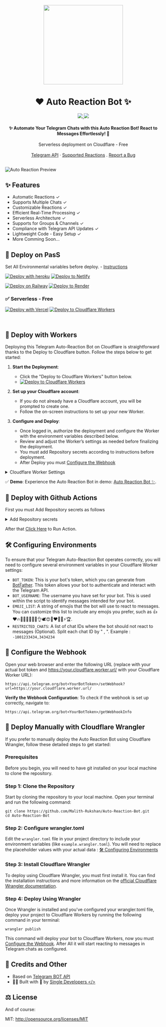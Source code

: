 <p style="text-align:center;" align="center">
  <img align="center" src="https://raw.githubusercontent.com/Malith-Rukshan/Auto-Reaction-Bot/main/logo.png" width="256px" height="256px"/>
</p>
<h1 align="center">❤️ Auto Reaction Bot ✨</h1>
<div align='center'>
<a href='https://Auto_ReactionBOT.t.me'>
<img src='https://img.shields.io/badge/Demo-Workers-1cd760?logo=cloudflare&style=flat'>
</a>
<a href='https://t.me/Auto_ReactionBOT'>
<img src='https://img.shields.io/badge/Telegram-@Auto__ReactionBOT-blue?logo=telegram&style=flat'> 
</a>
</div>
<h4 align="center">✨ Automate Your Telegram Chats with this Auto Reaction Bot! React to Messages Effortlessly! 🚀</h4>
<div align="center">
  Serverless deployment on Cloudflare - Free
  <br />
  <br />
  <a href="https://core.telegram.org/bots/api#setmessagereaction">Telegram API</a>
  ·
  <a href="https://core.telegram.org/bots/api#reactiontype">Supported Reactions</a>
  .
  <a href="https://github.com/Malith-Rukshan/Auto-Reaction-Bot/issues/new">Report a Bug</a>
</div>

##
![Auto Reaction Preview](https://raw.githubusercontent.com/Malith-Rukshan/Auto-Reaction-Bot/main/preview.gif)


## ✨ Features
- Automatic Reactions ✓
- Supports Multiple Chats ✓
- Customizable Reactions ✓
- Efficient Real-Time Processing ✓
- Serverless Architecture ✓
- Supports for Groups & Channels ✓
- Compliance with Telegram API Updates ✓
- Lightweight Code - Easy Setup ✓
- More Comming Soon...

## 🚀 Deploy on PasS

Set All Environmental variables before deploy. -  [Instructions](#-configuring-environments)

[![Deploy with heroku](https://www.herokucdn.com/deploy/button.svg)](https://heroku.com/deploy)
[![Deploy to Netlify](https://www.netlify.com/img/deploy/button.svg)](https://app.netlify.com/start/deploy?repository=https://github.com/Malith-Rukshan/Auto-Reaction-Bot)

[![Deploy on Railway](https://railway.app/button.svg)](https://railway.app/template/xAf8hY?referralCode=jC4ZQ_)
[![Deploy to Render](https://render.com/images/deploy-to-render-button.svg)](https://render.com/deploy)

### ✅ Serverless - Free

[![Deploy with Vercel](https://vercel.com/button)](https://vercel.com/new/clone?repository-url=https://github.com/Malith-Rukshan/Auto-Reaction-Bot)
[![Deploy to Cloudflare Workers](https://deploy.workers.cloudflare.com/button)](https://deploy.workers.cloudflare.com/?url=https://github.com/Malith-Rukshan/Auto-Reaction-Bot)

</br>

## 🚀 Deploy with Workers

Deploying this Telegram Auto-Reaction Bot on Cloudflare is straightforward thanks to the Deploy to Cloudflare button. Follow the steps below to get started:

1. **Start the Deployment**:
    - Click the "Deploy to Cloudflare Workers" button below.
    - [![Deploy to Cloudflare Workers](https://deploy.workers.cloudflare.com/button)](https://deploy.workers.cloudflare.com/?url=https://github.com/Malith-Rukshan/Auto-Reaction-Bot)
    
2. **Set up your Cloudflare account**:
    - If you do not already have a Cloudflare account, you will be prompted to create one.
    - Follow the on-screen instructions to set up your new Worker.

3. **Configure and Deploy**:
    - Once logged in, authorize the deployment and configure the Worker with the environment variables described below.
    - Review and adjust the Worker’s settings as needed before finalizing the deployment.
    - You must add Repository secrets according to instructions before deployment.
    - After Deploy you must [Configure the Webhook](#-configure-the-webhook)

<details><summary>Cloudflare Worker Settings</summary><img align="center" src="https://raw.githubusercontent.com/Malith-Rukshan/Auto-Reaction-Bot/main/cloudflare-settings.png"/></details>

✅ **Demo**: Experience the Auto Reaction Bot in demo: [Auto Reaction Bot ✨](https://t.me/Auto_ReactionBOT).

## 🚀 Deploy with Github Actions
First you must Add Repository secrets as follows

<details><summary>Add Repository secrets</summary><img align="center" src="https://raw.githubusercontent.com/Malith-Rukshan/Auto-Reaction-Bot/main/github-secrets.png"/></details>

After that [Click Here](https://github.com/Malith-Rukshan/Auto-Reaction-Bot/actions/workflows/deploy.yml) to Run Action.

## 🛠 Configuring Environments

To ensure that your Telegram Auto-Reaction Bot operates correctly, you will need to configure several environment variables in your Cloudflare Worker settings:

- `BOT_TOKEN`: This is your bot's token, which you can generate from [BotFather](https://t.me/BotFather). This token allows your bot to authenticate and interact with the Telegram API.
- `BOT_USERNAME`: The username you have set for your bot. This is used within the script to identify messages intended for your bot.
- `EMOJI_LIST`: A string of emojis that the bot will use to react to messages. You can customize this list to include any emojis you prefer, such as 👍❤🔥🥰👏😁🎉🤩🙏👌🕊😍🐳❤‍🔥💯⚡🏆.
- `RESTRICTED_CHATS`: A list of chat IDs where the bot should not react to messages (Optional). Split each chat ID by " , ". Example : `-1001233434,3434234`

## 🧩 Configure the Webhook
Open your web browser and enter the following URL (replace <YourBotToken> with your actual bot token and https://your.cloudflare.worker.url/ with your Cloudflare Worker URL):
    <br>
    
```
https://api.telegram.org/bot<YourBotToken>/setWebhook?url=https://your.cloudflare.worker.url/
```

**Verify the Webhook Configuration**:
To check if the webhook is set up correctly, navigate to:
    <br>

```
https://api.telegram.org/bot<YourBotToken>/getWebhookInfo
```

## 🚀 Deploy Manually with Cloudflare Wrangler

If you prefer to manually deploy the Auto Reaction Bot using Cloudflare Wrangler, follow these detailed steps to get started:

### Prerequisites
Before you begin, you will need to have git installed on your local machine to clone the repository.

### Step 1: Clone the Repository
Start by cloning the repository to your local machine. Open your terminal and run the following command:
```
git clone https://github.com/Malith-Rukshan/Auto-Reaction-Bot.git
cd Auto-Reaction-Bot
```

### Step 2: Configure wrangler.toml
Edit the `wrangler.toml` file in your project directory to include your environment variables (like `example.wrangler.toml`). You will need to replace the placeholder values with your actual data : [🛠 Configuring Environments](#-configuring-environments)

### Step 3: Install Cloudflare Wrangler
To deploy using Cloudflare Wrangler, you must first install it. You can find the installation instructions and more information on the [official Cloudflare Wrangler documentation](https://developers.cloudflare.com/workers/wrangler/install-and-update/).

### Step 4: Deploy Using Wrangler
Once Wrangler is installed and you've configured your wrangler.toml file, deploy your project to Cloudflare Workers by running the following command in your terminal:
```
wrangler publish
```
This command will deploy your bot to Cloudflare Workers, now you must [Configure the Webhook](#-configure-the-webhook). After All it will start reacting to messages in Telegram chats as configured.

## 🎯 Credits and Other
- Based on [Telegram BOT API](https://core.telegram.org/bots/api)
- 🧑‍💻 Built with 💖 by [Single Developers </> ](https://t.me/SingleDevelopers)

## ⚖️ License
And of course:

MIT: http://opensource.org/licenses/MIT

